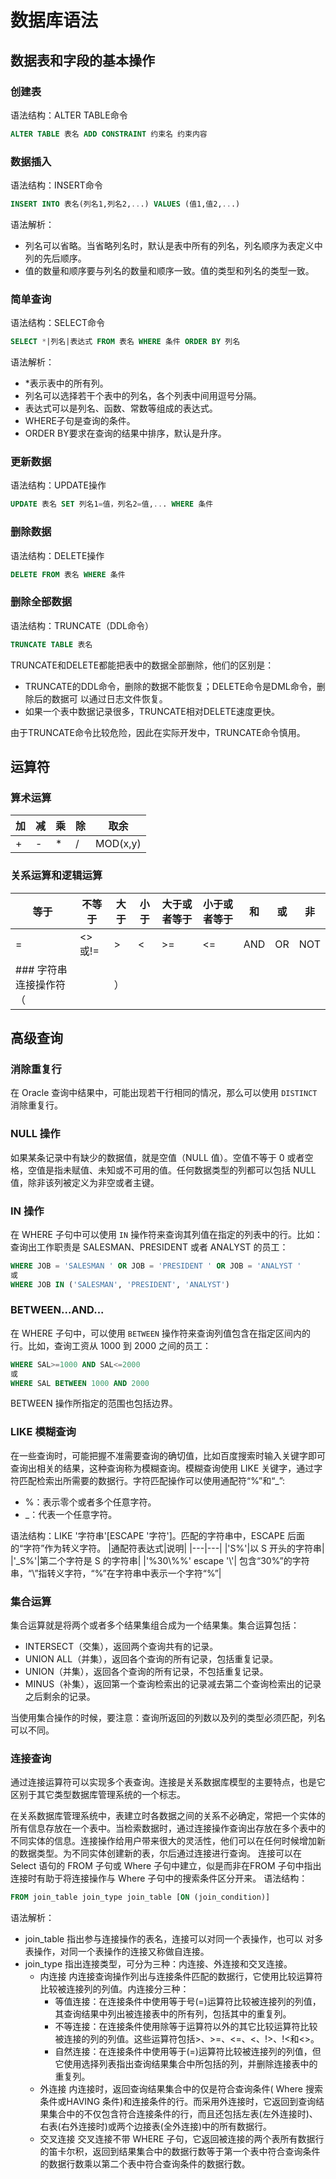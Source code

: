 # 数据库语法
## 数据表和字段的基本操作
### 创建表
语法结构：ALTER TABLE命令
``` sql
ALTER TABLE 表名 ADD CONSTRAINT 约束名 约束内容
```
### 数据插入
语法结构：INSERT命令
```sql
INSERT INTO 表名(列名1,列名2,...) VALUES (值1,值2,...)
```
语法解析：
- 列名可以省略。当省略列名时，默认是表中所有的列名，列名顺序为表定义中列的先后顺序。
- 值的数量和顺序要与列名的数量和顺序一致。值的类型和列名的类型一致。
### 简单查询
语法结构：SELECT命令
```sql
SELECT *|列名|表达式 FROM 表名 WHERE 条件 ORDER BY 列名
```
语法解析：
- *表示表中的所有列。
- 列名可以选择若干个表中的列名，各个列表中间用逗号分隔。
- 表达式可以是列名、函数、常数等组成的表达式。
- WHERE子句是查询的条件。
- ORDER BY要求在查询的结果中排序，默认是升序。
### 更新数据
语法结构：UPDATE操作
```sql
UPDATE 表名 SET 列名1=值，列名2=值,... WHERE 条件
```
### 删除数据
语法结构：DELETE操作
```sql
DELETE FROM 表名 WHERE 条件
```
### 删除全部数据
语法结构：TRUNCATE（DDL命令）
```sql
TRUNCATE TABLE 表名
```
TRUNCATE和DELETE都能把表中的数据全部删除，他们的区别是：
- TRUNCATE的DDL命令，删除的数据不能恢复；DELETE命令是DML命令，删除后的数据可
以通过日志文件恢复。
- 如果一个表中数据记录很多，TRUNCATE相对DELETE速度更快。

由于TRUNCATE命令比较危险，因此在实际开发中，TRUNCATE命令慎用。
## 运算符
### 算术运算
|加|减|乘|除|取余|
|---|---|---|---|---|
|+|-|*|/|MOD(x,y)|
### 关系运算和逻辑运算
|等于|不等于|大于|小于|大于或者等于|小于或者等于|和|或|非|
|---|---|---|---|---|---|---|---|---|
|=|<>或!=|>|<|>=|<=|AND|OR|NOT|
### 字符串连接操作符（||）
## 高级查询
### 消除重复行
在 Oracle 查询中结果中，可能出现若干行相同的情况，那么可以使用 ```DISTINCT``` 消除重复行。
### NULL 操作
如果某条记录中有缺少的数据值，就是空值（NULL 值）。空值不等于 0 或者空格，空值是指未赋值、未知或不可用的值。任何数据类型的列都可以包括 NULL 值，除非该列被定义为非空或者主键。
### IN 操作
在 WHERE 子句中可以使用 ```IN``` 操作符来查询其列值在指定的列表中的行。比如：查询出工作职责是 SALESMAN、PRESIDENT 或者 ANALYST 的员工：
``` sql
WHERE JOB = 'SALESMAN ' OR JOB = 'PRESIDENT ' OR JOB = 'ANALYST '
或
WHERE JOB IN ('SALESMAN', 'PRESIDENT', 'ANALYST')
```
### BETWEEN...AND...
在 WHERE 子句中，可以使用 ```BETWEEN``` 操作符来查询列值包含在指定区间内的行。比如，查询工资从 1000 到 2000 之间的员工：
```sql
WHERE SAL>=1000 AND SAL<=2000
或
WHERE SAL BETWEEN 1000 AND 2000
```
BETWEEN 操作所指定的范围也包括边界。
### LIKE 模糊查询
在一些查询时，可能把握不准需要查询的确切值，比如百度搜索时输入关键字即可查询出相关的结果，这种查询称为模糊查询。模糊查询使用 LIKE 关键字，通过字符匹配检索出所需要的数据行。字符匹配操作可以使用通配符“%”和“_”:
- %：表示零个或者多个任意字符。
- _：代表一个任意字符。

语法结构：LIKE '字符串'[ESCAPE '字符']。匹配的字符串中，ESCAPE 后面的“字符”作为转义字符。
|通配符表达式|说明|
|---|---|
|'S%'|以 S 开头的字符串|
|'_S%'|第二个字符是 S 的字符串|
|'%30\\%%' escape '\\'| 包含“30%”的字符串，“\”指转义字符，“\%”在字符串中表示一个字符“%”|
### 集合运算
集合运算就是将两个或者多个结果集组合成为一个结果集。集合运算包括：
- INTERSECT（交集），返回两个查询共有的记录。
- UNION ALL（并集），返回各个查询的所有记录，包括重复记录。
- UNION（并集），返回各个查询的所有记录，不包括重复记录。
- MINUS（补集），返回第一个查询检索出的记录减去第二个查询检索出的记录之后剩余的记录。

当使用集合操作的时候，要注意：查询所返回的列数以及列的类型必须匹配，列名可以不同。
### 连接查询
通过连接运算符可以实现多个表查询。连接是关系数据库模型的主要特点，也是它区别于其它类型数据库管理系统的一个标志。

在关系数据库管理系统中，表建立时各数据之间的关系不必确定，常把一个实体的所有信息存放在一个表中。当检索数据时，通过连接操作查询出存放在多个表中的不同实体的信息。连接操作给用户带来很大的灵活性，他们可以在任何时候增加新的数据类型。为不同实体创建新的表，尔后通过连接进行查询。
连接可以在 Select 语句的 FROM 子句或 Where 子句中建立，似是而非在FROM 子句中指出连接时有助于将连接操作与 Where 子句中的搜索条件区分开来。
语法结构：
```sql
FROM join_table join_type join_table [ON (join_condition)]
```
语法解析：
- join_table 指出参与连接操作的表名，连接可以对同一个表操作，也可以
对多表操作，对同一个表操作的连接又称做自连接。
- join_type 指出连接类型，可分为三种：内连接、外连接和交叉连接。
    - 内连接
    内连接查询操作列出与连接条件匹配的数据行，它使用比较运算符比较被连接列的列值。内连接分三种：
        - 等值连接：在连接条件中使用等于号(=)运算符比较被连接列的列值，其查询结果中列出被连接表中的所有列，包括其中的重复列。
        - 不等连接：在连接条件使用除等于运算符以外的其它比较运算符比较被连接的列的列值。这些运算符包括>、>=、<=、<、!>、!<和<>。
        - 自然连接：在连接条件中使用等于(=)运算符比较被连接列的列值，但它使用选择列表指出查询结果集合中所包括的列，并删除连接表中的重复列。
    - 外连接
    内连接时，返回查询结果集合中的仅是符合查询条件( Where 搜索条件或HAVING 条件)和连接条件的行。而采用外连接时，它返回到查询结果集合中的不仅包含符合连接条件的行，而且还包括左表(左外连接时)、右表(右外连接时)或两个边接表(全外连接)中的所有数据行。
    - 交叉连接
    交叉连接不带 WHERE 子句，它返回被连接的两个表所有数据行的笛卡尔积，返回到结果集合中的数据行数等于第一个表中符合查询条件的数据行数乘以第二个表中符合查询条件的数据行数。
